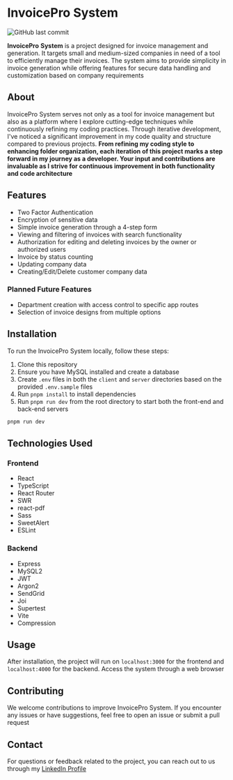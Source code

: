 # InvoicePro System

![GitHub last commit](https://img.shields.io/github/last-commit/denigogov/InvoicePro-System)

**InvoicePro** **System** is a project designed for invoice management and generation. It targets small and medium-sized companies in need of a tool to efficiently manage their invoices. The system aims to provide simplicity in invoice generation while offering features for secure data handling and customization based on company requirements

## About

InvoicePro System serves not only as a tool for invoice management but also as a platform where I explore cutting-edge techniques while continuously refining my coding practices. Through iterative development, I've noticed a significant improvement in my code quality and structure compared to previous projects. **From refining my coding style to enhancing folder organization, each iteration of this project marks a step forward in my journey as a developer. Your input and contributions are invaluable as I strive for continuous improvement in both functionality and code architecture**

## Features

- Two Factor Authentication
- Encryption of sensitive data
- Simple invoice generation through a 4-step form
- Viewing and filtering of invoices with search functionality
- Authorization for editing and deleting invoices by the owner or authorized users
- Invoice by status counting
- Updating company data
- Creating/Edit/Delete customer company data

### Planned Future Features

- Department creation with access control to specific app routes
- Selection of invoice designs from multiple options

## Installation

To run the InvoicePro System locally, follow these steps:

1. Clone this repository
2. Ensure you have MySQL installed and create a database
3. Create `.env` files in both the `client` and `server` directories based on the provided `.env.sample` files
4. Run `pnpm install` to install dependencies
5. Run `pnpm run dev` from the root directory to start both the front-end and back-end servers

```bash
pnpm run dev
```

## Technologies Used

### Frontend

- React
- TypeScript
- React Router
- SWR
- react-pdf
- Sass
- SweetAlert
- ESLint

### Backend

- Express
- MySQL2
- JWT
- Argon2
- SendGrid
- Joi
- Supertest
- Vite
- Compression

## Usage

After installation, the project will run on `localhost:3000` for the frontend and `localhost:4000` for the backend. Access the system through a web browser

## Contributing

We welcome contributions to improve InvoicePro System. If you encounter any issues or have suggestions, feel free to open an issue or submit a pull request

## Contact

For questions or feedback related to the project, you can reach out to us through my [LinkedIn Profile](https://www.linkedin.com/in/dejangogov/)
